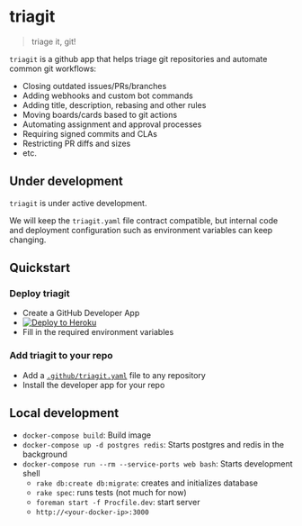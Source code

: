 # triagit

> triage it, git!

`triagit` is a github app that helps triage git repositories and automate common git workflows:

- Closing outdated issues/PRs/branches
- Adding webhooks and custom bot commands
- Adding title, description, rebasing and other rules
- Moving boards/cards based to git actions
- Automating assignment and approval processes
- Requiring signed commits and CLAs
- Restricting PR diffs and sizes
- etc.

## Under development

`triagit` is under active development.

We will keep the `triagit.yaml` file contract compatible,
but internal code and deployment configuration such as
environment variables can keep changing.

## Quickstart

### Deploy triagit

- Create a GitHub Developer App
- [![Deploy to Heroku](https://www.herokucdn.com/deploy/button.svg)](https://heroku.com/deploy)
- Fill in the required environment variables

### Add triagit to your repo

- Add a [`.github/triagit.yaml`](https://github.com/triagit/test-repo/blob/master/.github/triagit.yaml) file to any repository
- Install the developer app for your repo

## Local development

* `docker-compose build`: Build image
* `docker-compose up -d postgres redis`: Starts postgres and redis in the background
* `docker-compose run --rm --service-ports web bash`: Starts development shell
  * `rake db:create db:migrate`: creates and initializes database
  * `rake spec`: runs tests (not much for now)
  * `foreman start -f Procfile.dev`: start server
  * `http://<your-docker-ip>:3000`
